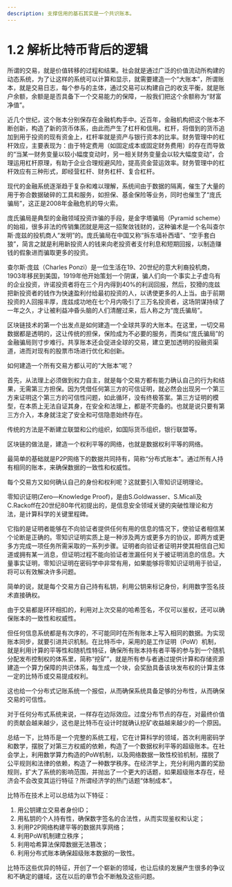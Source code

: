 ```yaml
---
description: 支撑信用的基石其实是一个共识账本。
---
```


# 1.2 解析比特币背后的逻辑

所谓的交易，就是价值转移的过程和结果。社会就是通过广泛的价值流动所构建的动态系统，为了让这样的系统可以计算和显示，就需要建造一个“大账本”，所谓账本，就是交易日志，每个参与的主体，通过交易可以构建自己的收支平衡，就是账户余额，余额是是否具备下一个交易能力的保障，一般我们把这个余额称为“财富净值”。

近几个世纪，这个账本分别保存在金融机构手中。近百年，金融机构把这个账本不断创新，构造了新的货币体系，由此而产生了杠杆和信用。杠杆，将借到的货币追加到用于投资的现有资金上，杠杆率就是资产与银行资本的比率。财务管理中的杠杆效应，主要表现为：由于特定费用（如固定成本或固定财务费用）的存在而导致的“当某一财务变量以较小幅度变动时，另一相关财务变量会以较大幅度变动”，合理运用杠杆原理，有助于企业合理规避风险，提高资金营运效率。财务管理中的杠杆效应有三种形式，即经营杠杆、财务杠杆、复合杠杆。

现代的金融系统逐渐趋于复杂和难以理解，系统间由于数据的隔离，催生了大量的用于弥合数据破碎的工具和服务，如担保、基金保险等业务，同时也催生了“庞氏骗局”，这正是2008年金融危机的导火索。

庞氏骗局是典型的金融领域投资诈骗的手段，是金字塔骗局（Pyramid scheme）的始祖，很多非法的传销集团就是用这一招聚敛钱财的，这种骗术是一个名叫查尔斯·庞兹的投机商人“发明”的。庞氏骗局在中国又称“拆东墙补西墙”、“空手套白狼”，简言之就是利用新投资人的钱来向老投资者支付利息和短期回报，以制造赚钱的假象进而骗取更多的投资。

查尔斯·庞兹（Charles Ponzi）是一位生活在19、20世纪的意大利裔投机商，1903年移民到美国，1919年他开始策划一个阴谋，骗人们向一个事实上子虚乌有的企业投资，许诺投资者将在三个月内得到40%的利润回报，然后，狡猾的庞兹把新投资者的钱作为快速盈利付给最初投资的人，以诱使更多的人上当。由于前期投资的人回报丰厚，庞兹成功地在七个月内吸引了三万名投资者，这场阴谋持续了一年之久，才让被利益冲昏头脑的人们清醒过来，后人称之为“庞氏骗局”。

区块链技术的第一个出发点是如何建造一个全球共享的大账本。在这里，一切交易数据都是透明的，这让传统的担保，保险成为不必要的服务，而类似“庞氏骗局”的金融骗局则寸步难行。共享账本还会促进全球的交易，建立更加透明的投融资渠道，进而对现有的股票市场进行优化和创新。

如何建造一个所有交易方都认可的“大账本”呢？

首先，从法理上必须做到权力自主，就是每个交易方都有能力确认自己的行为和结果，无需第三方担保。因为凭借任何第三方的可信证明，就必然会出现另一个第三方来证明这个第三方的可信性问题，如此循环，没有终极答案。第三方证明的模型，在本质上无法自证其身，在安全和法理上，都是不完备的。也就是说只要有第三方介入，本身就注定了安全和可信隐患始终存在。

传统的方法是不断建立联盟和公约组织，如国际货币组织，银行联盟等。

区块链的做法是，建造一个权利平等的网络，也就是数据权利平等的网络。

最简单的基础就是P2P网络下的数据共同持有，简称“分布式账本”。通过所有人持有相同的账本，来确保数据的一致性和权威性。

每个交易方又如何确认自己的身份和权利呢？这就要引入零知识证明理论。

零知识证明\(Zero—Knowledge Proof\)，是由S.Goldwasser、S.Micali及C.Rackoff在20世纪80年代初提出的，是信息安全领域关键的突破性理论和方法，是计算科学的关键里程碑。

它指的是证明者能够在不向验证者提供任何有用的信息的情况下，使验证者相信某个论断是正确的。零知识证明实质上是一种涉及两方或更多方的协议，即两方或更多方完成一项任务所需采取的一系列步骤。证明者向验证者证明并使其相信自己知道或拥有某一消息，但证明过程不能向验证者泄漏任何关于被证明消息的信息。大量事实证明，零知识证明在密码学中非常有用，如果能够将零知识证明用于验证，将可以有效解决许多问题。

简单的说，就是每个交易方自己持有私钥，利用公钥来标记身份，利用数字签名技术直接确权。

由于交易都是环环相扣的，利用对上次交易的哈希签名，不仅可以鉴权，还可以确保账本的一致性和权威性。

但任何信息系统都是有次序的，不可能同时在所有账本上写入相同的数据。为实现账本同步，就要引进共识机制。在比特币中，采用的是工作证明（PoW）机制，就是利用计算的平等性和随机性特征，确保所有账本持有者平等的参与到一个随机分配发布控制权的体系里，简称“挖矿”，就是所有参与者通过提供计算和存储资源建造一个算力保障的共识体系，每生成一个块，会奖励具备该块发布权的计算主体一定的比特币或交易提成权利。

这也给一个分布式记账系统一个报偿，从而确保系统具备足够的分布性，从而确保交易的可信性。

对于任何分布式系统来说，一样存在边际效应。过度分布节点的存在，对最终价值的贡献会越来越少，这也是比特币在设计时就确认挖矿收益越来越少的一个原因。

总结一下，比特币是一个完整的系统工程，它在计算科学的领域，首次利用密码学和数学，摆脱了对第三方权威的依赖，构造了一个数据权利平等的超级账本。在社会学上，利用数学算力构造的PoW机制，以及网络数据一致性校验机制，摆脱了公平规则和法律的依赖，构造了一种数学秩序。在经济学上，充分利用内置的奖励规则，扩大了系统的影响范围，并抛出了一个更大的话题，如果超级账本存在，经济会不会改变其运行特征？所谓经济学的热门话题“体制成本”。

比特币在技术上可以总结为以下特征：

1. 用公钥建立交易者身份ID；
2. 用私钥的个人持有性，确保数字签名的合法性，从而实现鉴权和认定；
3. 利用P2P网络构建平等的数据共享网络；
4. 利用PoW机制建立秩序；
5. 利用哈希算法保障数据无法篡改；
6. 利用分布式账本确保超级账本数据的一致性。

比特币这些优异的特征，开创了一个崭新的领域，也让后续的发展产生很多的争议和不确定的疆域，这在以后的章节会不断触及这些问题。

